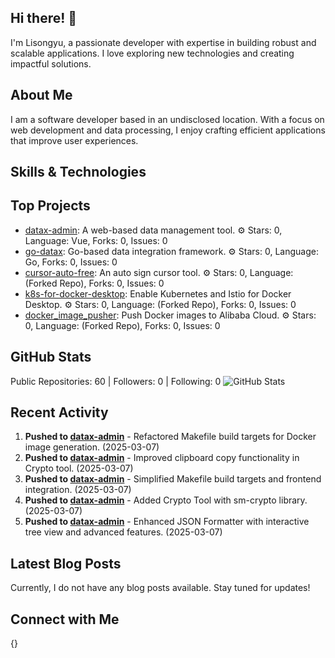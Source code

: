 ## Hi there! 👋

I'm Lisongyu, a passionate developer with expertise in building robust and scalable applications. I love exploring new technologies and creating impactful solutions.

## About Me

I am a software developer based in an undisclosed location. With a focus on web development and data processing, I enjoy crafting efficient applications that improve user experiences.

## Skills & Technologies



## Top Projects

- [datax-admin](https://github.com/lisyfun/datax-admin): A web-based data management tool. ⚙️ Stars: 0, Language: Vue, Forks: 0, Issues: 0
- [go-datax](https://github.com/lisyfun/go-datax): Go-based data integration framework. ⚙️ Stars: 0, Language: Go, Forks: 0, Issues: 0
- [cursor-auto-free](https://github.com/lisyfun/cursor-auto-free): An auto sign cursor tool. ⚙️ Stars: 0, Language: (Forked Repo), Forks: 0, Issues: 0
- [k8s-for-docker-desktop](https://github.com/lisyfun/k8s-for-docker-desktop): Enable Kubernetes and Istio for Docker Desktop. ⚙️ Stars: 0, Language: (Forked Repo), Forks: 0, Issues: 0
- [docker_image_pusher](https://github.com/lisyfun/docker_image_pusher): Push Docker images to Alibaba Cloud. ⚙️ Stars: 0, Language: (Forked Repo), Forks: 0, Issues: 0

## GitHub Stats

Public Repositories: 60 | Followers: 0 | Following: 0
![GitHub Stats](https://github-readme-stats.vercel.app/api?username=lisyfun&show_icons=true&theme=radical)

## Recent Activity

1. **Pushed to [datax-admin](https://github.com/lisyfun/datax-admin)** - Refactored Makefile build targets for Docker image generation. (2025-03-07)
2. **Pushed to [datax-admin](https://github.com/lisyfun/datax-admin)** - Improved clipboard copy functionality in Crypto tool. (2025-03-07)
3. **Pushed to [datax-admin](https://github.com/lisyfun/datax-admin)** - Simplified Makefile build targets and frontend integration. (2025-03-07)
4. **Pushed to [datax-admin](https://github.com/lisyfun/datax-admin)** - Added Crypto Tool with sm-crypto library. (2025-03-07)
5. **Pushed to [datax-admin](https://github.com/lisyfun/datax-admin)** - Enhanced JSON Formatter with interactive tree view and advanced features. (2025-03-07)

## Latest Blog Posts

Currently, I do not have any blog posts available. Stay tuned for updates!

## Connect with Me

{}
